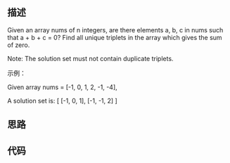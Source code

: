 ## 描述

Given an array nums of n integers, are there elements a, b, c in nums such that a + b + c = 0? 
Find all unique triplets in the array which gives the sum of zero.

Note: The solution set must not contain duplicate triplets.

示例：

Given array nums = [-1, 0, 1, 2, -1, -4],

A solution set is:
[
  [-1, 0, 1],
  [-1, -1, 2]
]



## 思路



## 代码
